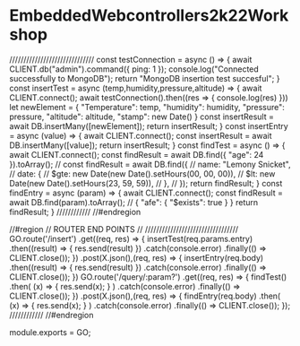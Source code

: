 # EmbeddedWebcontrollers2k22Workshop



//////////////////////////////
const testConnection = async () => {
    await CLIENT.db("admin").command({ ping: 1 });
    console.log("Connected successfully to MongoDB");
    return "MongoDB insertion test succesful";
}
const insertTest = async (temp,humidity,pressure,altitude) => {
    await CLIENT.connect();
    await testConnection().then((res => { console.log(res) }))
    let newElement = {
        "Temperature": temp,
        "humidity": humidity,
        "pressure": pressure, 
        "altitude": altitude, 
        "stamp": new Date()
    }
    const insertResult = await DB.insertMany([newElement]);
    return insertResult;
}
const insertEntry = async (value) => {
    await CLIENT.connect();
    const insertResult = await DB.insertMany([value]);
    return insertResult;
}
const findTest = async () => {
    await CLIENT.connect();
    const findResult = await DB.find({ "age": 24 }).toArray();
    // const findResult = await DB.find({
    //  name: "Lemony Snicket",
    //  date: {
    //      $gte: new Date(new Date().setHours(00, 00, 00)),
    //      $lt: new Date(new Date().setHours(23, 59, 59)),
    //  },
    // });
    return findResult;
}
const findEntry = async (param) => {
    await CLIENT.connect();
    const findResult = await DB.find(param).toArray(); // { "afe": { "$exists": true } }
    return findResult;
}
////////////
//#endregion

//#region // ROUTER END POINTS //
/////////////////////////////////
GO.route('/insert')
    .get((req, res) => {
        insertTest(req.params.entry)
            .then((result) => {
                res.send(result)
            })
            .catch(console.error)
            .finally(() => CLIENT.close());
    })
    .post(X.json(),(req, res) => {
        insertEntry(req.body)
            .then((result) => {
                res.send(result)
            })
            .catch(console.error)
            .finally(() => CLIENT.close());
    })
GO.route('/query/:param?')
    .get((req, res) => {
        findTest()
            .then(
                (x) => {
                    res.send(x);
                }
            )
            .catch(console.error)
            .finally(() => CLIENT.close());
    })
    .post(X.json(),(req, res) => {
        findEntry(req.body)
            .then(
                (x) => {
                    res.send(x);
                }
            )
            .catch(console.error)
            .finally(() => CLIENT.close());
    });
////////////
//#endregion

module.exports = GO;